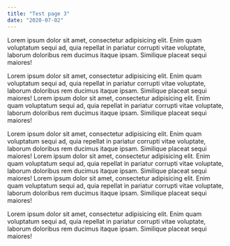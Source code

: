 ```yaml
---
title: "Test page 3"
date: "2020-07-02"
---
```


Lorem ipsum dolor sit amet, consectetur adipisicing elit. Enim quam voluptatum sequi ad, quia repellat in pariatur corrupti vitae voluptate, laborum doloribus rem ducimus itaque ipsam. Similique placeat sequi maiores! 

Lorem ipsum dolor sit amet, consectetur adipisicing elit. Enim quam voluptatum sequi ad, quia repellat in pariatur corrupti vitae voluptate, laborum doloribus rem ducimus itaque ipsam. Similique placeat sequi maiores! Lorem ipsum dolor sit amet, consectetur adipisicing elit. Enim quam voluptatum sequi ad, quia repellat in pariatur corrupti vitae voluptate, laborum doloribus rem ducimus itaque ipsam. Similique placeat sequi maiores!

Lorem ipsum dolor sit amet, consectetur adipisicing elit. Enim quam voluptatum sequi ad, quia repellat in pariatur corrupti vitae voluptate, laborum doloribus rem ducimus itaque ipsam. Similique placeat sequi maiores! Lorem ipsum dolor sit amet, consectetur adipisicing elit. Enim quam voluptatum sequi ad, quia repellat in pariatur corrupti vitae voluptate, laborum doloribus rem ducimus itaque ipsam. Similique placeat sequi maiores! Lorem ipsum dolor sit amet, consectetur adipisicing elit. Enim quam voluptatum sequi ad, quia repellat in pariatur corrupti vitae voluptate, laborum doloribus rem ducimus itaque ipsam. Similique placeat sequi maiores!

Lorem ipsum dolor sit amet, consectetur adipisicing elit. Enim quam voluptatum sequi ad, quia repellat in pariatur corrupti vitae voluptate, laborum doloribus rem ducimus itaque ipsam. Similique placeat sequi maiores!